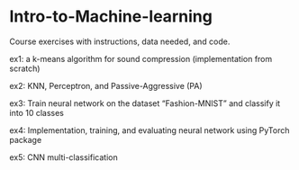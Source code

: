# Intro-to-Machine-learning

Course exercises with instructions, data needed, and code.

ex1: a k-means algorithm for sound compression (implementation from scratch)

ex2: KNN, Perceptron, and Passive-Aggressive (PA)

ex3: Train neural network on the dataset “Fashion-MNIST” and classify it into 10 classes

ex4: Implementation, training, and evaluating neural network using PyTorch package

ex5: CNN multi-classification
